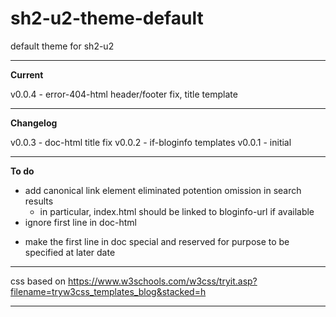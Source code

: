 # sh2-u2-theme-default
default theme for sh2-u2

---

**Current**

v0.0.4 - error-404-html header/footer fix, title template

---

**Changelog**

v0.0.3 - doc-html title fix
v0.0.2 - if-bloginfo templates
v0.0.1 - initial

---

**To do**

- add canonical link element eliminated potention omission in search results
  + in particular, index.html should be linked to bloginfo-url if available
- ignore first line in doc-html
 + make the first line in doc special and reserved for purpose to be specified at later date

---

css based on https://www.w3schools.com/w3css/tryit.asp?filename=tryw3css_templates_blog&stacked=h

---
